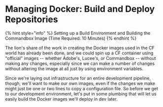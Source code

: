 # Managing Docker: Build and Deploy Repositories

{% hint style="info" %}
Setting up a Build Environment and Building the Commandbox Image \(Time Required: 10 Minutes\)
{% endhint %}

The lion's share of the work in creating the Docker images used in the CF world has already been done, and we could spin up a CF container using "official" images -- whether Adobe's, Lucee's, or Commandbox -- without making any changes, especially since we can make a number of changes without altering the image at all just by using environment variables.

Since we're laying out infrastructure for an entire development pipeline, though, we'll want to make our own images, even if the changes we make might just be one or two lines to copy a configuration file. So before we get to our development environment, let's put in some plumbing that will let us easily build the Docker images we'll deploy in dev later.

